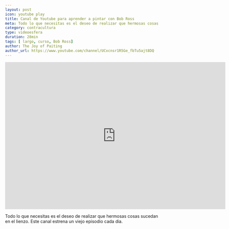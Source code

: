 ```yaml
---
layout: post
icon: youtube play
title: Canal de Youtube para aprender a pintar con Bob Ross
meta: Todo lo que necesitas es el deseo de realizar que hermosas cosas sucedan en el lienzo
category: contracultura
type: videoesfera
duration: 28min
tags: [ largo, curso, Bob Ross]
author: The Joy of Paiting
author_url: https://www.youtube.com/channel/UCxcnsr1R5Ge_fbTu5ajt8DQ
---
```


<iframe width="720" height="480" src="https://www.youtube.com/embed/oh5p5f5_-7A?list=PLAEQD0ULngi69x_7JbQvSMprLRK_KSVLu" frameborder="0" allowfullscreen></iframe>
<p>
	Todo lo que necesitas es el deseo de realizar que hermosas cosas sucedan en el lienzo. Este canal estrena un viejo episodio cada dia.
</p>


